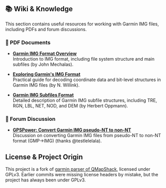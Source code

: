 ## 📚 Wiki & Knowledge

This section contains useful resources for working with Garmin IMG files, including PDFs and forum discussions.

### 📄 PDF Documents

- **[Garmin IMG Format Overview](https://sourceforge.net/projects/garmin-img/files/IMG%20File%20Format/1.0/imgformat-1.0.pdf)**  
  Introduction to IMG format, including file system structure and main subfiles (by John Mechalas).

- **[Exploring Garmin's IMG Format](https://www.pinns.co.uk/osm/docs/expl_img2015.pdf)**  
  Practical guide for decoding coordinate data and bit-level structures in Garmin IMG files (by N. Willink).

- **[Garmin IMG Subfiles Format](https://www.memotech.franken.de/FileFormats/Garmin_IMG_Subfiles_Format.pdf)**  
  Detailed description of Garmin IMG subfile structures, including TRE, RGN, LBL, NET, NOD, and DEM (by Herbert Oppmann).

### 💬 Forum Discussion

- **[GPSPower: Convert Garmin IMG pseudo-NT to non-NT](https://www.gpspower.net/creating-maps/302614-convert-garmin-img-pseudo-nt-non-nt-i-know-its-possible-but-how-solved.html)**  
  Discussion on converting Garmin IMG files from pseudo-NT to non-NT format (GMP->IMG) (thanks @testlelelala).

## License & Project Origin

This project is a fork of [garmin parser of QMapShack](https://github.com/Maproom/qmapshack/tree/dev/src/qmapshack/map/garmin), licensed under GPLv3. Earlier commits were missing license headers by mistake, but the project has always been under GPLv3.
